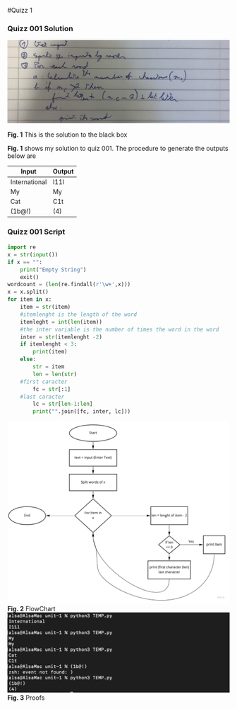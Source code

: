 #Quizz 1
### Quizz 001 Solution

![](Images/quiz001.jpg)

 **Fig. 1** This is the solution to the black box
 
 **Fig. 1** shows my solution to quiz 001. The procedure to generate the outputs below are
 
| Input         | Output |
|---------------|--------|
| International | I11l   |
| My            | My     |
| Cat           | C1t    |
| (1b@!)        | (4)    |

### Quizz 001 Script

``` .py
import re
x = str(input())
if x == "":
    print("Empty String")
    exit()
wordcount = (len(re.findall(r'\w+',x)))
x = x.split()
for item in x:
    item = str(item)
    #itemlenght is the length of the word
    itemleght = int(len(item))
    #the inter variable is the number of times the word in the word
    inter = str(itemlenght -2)
    if itemlenght < 3:
        print(item)
    else:
        str = item
        len = len(str)
	#first caracter
        fc = str[:1]
	#last caracter
        lc = str[len-1:len]
        print("".join([fc, inter, lc]))
```
![](../Images/quiz1-flowchart.jpg)
**Fig. 2** FlowChart
![](../Images/quizz1proof.png)
**Fig. 3** Proofs
